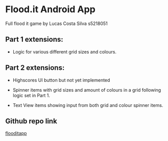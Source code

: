 # Flood.it Android App

Full flood it game by Lucas Costa Silva s5218051


## Part 1 extensions:

- Logic for various different grid sizes and colours.

## Part 2 extensions:

- Highscores UI button but not yet implemented

- Spinner items with grid sizes and amount of colours in a grid following logic set in Part 1.

- Text View items showing input from both grid and colour spinner items.

  
## Github repo link

[flooditapp](https://github.com/lsilva08/flooditapp)

  
